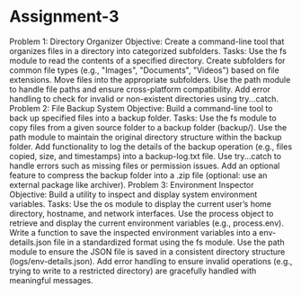 # Assignment-3
Problem 1: Directory Organizer Objective: Create a command-line tool that organizes files in a directory into categorized subfolders. Tasks: Use the fs module to read the contents of a specified directory. Create subfolders for common file types (e.g., "Images", "Documents", "Videos") based on file extensions. Move files into the appropriate subfolders. Use the path module to handle file paths and ensure cross-platform compatibility. Add error handling to check for invalid or non-existent directories using try...catch. 
Problem 2: File Backup System Objective: Build a command-line tool to back up specified files into a backup folder. Tasks: Use the fs module to copy files from a given source folder to a backup folder (backup/). Use the path module to maintain the original directory structure within the backup folder. Add functionality to log the details of the backup operation (e.g., files copied, size, and timestamps) into a backup-log.txt file. Use try...catch to handle errors such as missing files or permission issues. Add an optional feature to compress the backup folder into a .zip file (optional: use an external package like archiver). 
Problem 3: Environment Inspector Objective: Build a utility to inspect and display system environment variables. Tasks: Use the os module to display the current user’s home directory, hostname, and network interfaces. Use the process object to retrieve and display the current environment variables (e.g., process.env). Write a function to save the inspected environment variables into a env-details.json file in a standardized format using the fs module. Use the path module to ensure the JSON file is saved in a consistent directory structure (logs/env-details.json). Add error handling to ensure invalid operations (e.g., trying to write to a restricted directory) are gracefully handled with meaningful messages.
